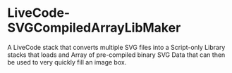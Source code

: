 # LiveCode-SVGCompiledArrayLibMaker
A LiveCode stack that converts multiple SVG files into a Script-only Library stacks that loads and Array of pre-compiled binary SVG Data that can then be used to very quickly fill an image box.
